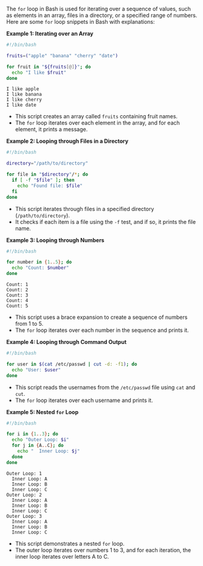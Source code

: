 The `for` loop in Bash is used for iterating over a sequence of values, such as elements in an array, files in a directory, or a specified range of numbers. Here are some `for` loop snippets in Bash with explanations:

**Example 1: Iterating over an Array**

```bash
#!/bin/bash

fruits=("apple" "banana" "cherry" "date")

for fruit in "${fruits[@]}"; do
  echo "I like $fruit"
done
```
```
I like apple
I like banana
I like cherry
I like date
```

- This script creates an array called `fruits` containing fruit names.
- The `for` loop iterates over each element in the array, and for each element, it prints a message.

**Example 2: Looping through Files in a Directory**

```bash
#!/bin/bash

directory="/path/to/directory"

for file in "$directory"/*; do
  if [ -f "$file" ]; then
    echo "Found file: $file"
  fi
done
```

- This script iterates through files in a specified directory (`/path/to/directory`).
- It checks if each item is a file using the `-f` test, and if so, it prints the file name.

**Example 3: Looping through Numbers**

```bash
#!/bin/bash

for number in {1..5}; do
  echo "Count: $number"
done
```
```
Count: 1
Count: 2
Count: 3
Count: 4
Count: 5
```

- This script uses a brace expansion to create a sequence of numbers from 1 to 5.
- The `for` loop iterates over each number in the sequence and prints it.

**Example 4: Looping through Command Output**

```bash
#!/bin/bash

for user in $(cat /etc/passwd | cut -d: -f1); do
  echo "User: $user"
done
```

- This script reads the usernames from the `/etc/passwd` file using `cat` and `cut`.
- The `for` loop iterates over each username and prints it.

**Example 5: Nested `for` Loop**

```bash
#!/bin/bash

for i in {1..3}; do
  echo "Outer Loop: $i"
  for j in {A..C}; do
    echo "  Inner Loop: $j"
  done
done
```
```
Outer Loop: 1
  Inner Loop: A
  Inner Loop: B
  Inner Loop: C
Outer Loop: 2
  Inner Loop: A
  Inner Loop: B
  Inner Loop: C
Outer Loop: 3
  Inner Loop: A
  Inner Loop: B
  Inner Loop: C
```
- This script demonstrates a nested `for` loop.
- The outer loop iterates over numbers 1 to 3, and for each iteration, the inner loop iterates over letters A to C.
